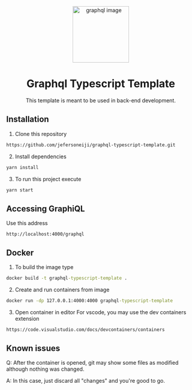 <div align="center">
    <img 
      src="https://github.com/jefersoneiji/graphql-typescript-template/assets/44307139/945504b2-a841-4a8c-9dc8-b45514d7ad78"
      alt="graphql image"
      height="150"
      width="150"
    />
</div>

<h1 align="center">
    Graphql Typescript Template 
</h1>

<p align="center">
    This template is meant to be used in back-end development. 
</p>

## Installation

1. Clone this repository
```cmd
https://github.com/jefersoneiji/graphql-typescript-template.git
```
2. Install dependencies 
```cmd
yarn install 
```
3. To run this project execute 
```cmd
yarn start
```

## Accessing GraphiQL

Use this address
```
http://localhost:4000/graphql
```

## Docker

1. To build the image type
```cmd
docker build -t graphql-typescript-template .
```
2. Create and run containers from image
```cmd
docker run -dp 127.0.0.1:4000:4000 graphql-typescript-template
```
3. Open container in editor
For vscode, you may use the dev containers extension
```cmd
https://code.visualstudio.com/docs/devcontainers/containers
```

## Known issues

Q: After the container is opened, git may show some files as modified although nothing was changed. 

A: In this case, just discard all "changes" and you're good to go.
